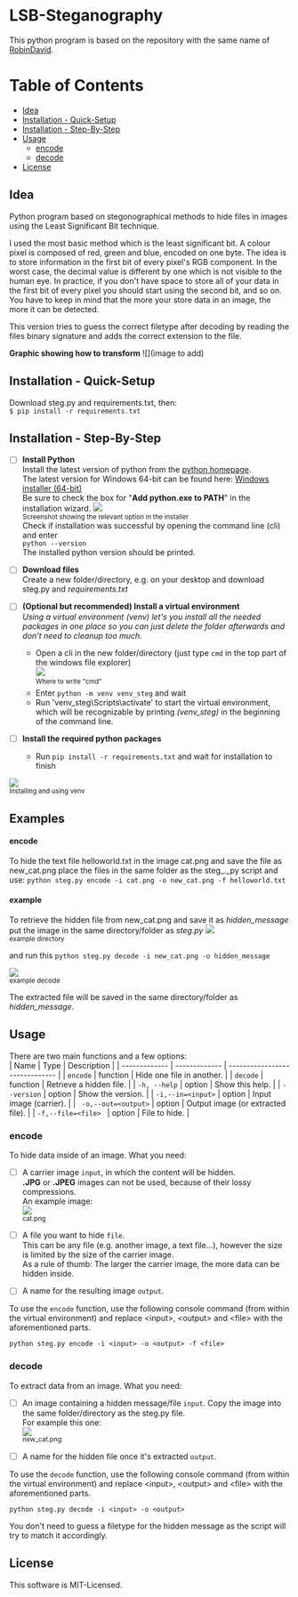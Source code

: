 ﻿# LSB-Steganography
This python program is based on the repository with the same name of [RobinDavid](https://github.com/RobinDavid/LSB-Steganography/blob/master/README.md#lsb-steganography).

# Table of Contents
- [Idea](#idea)
- [Installation - Quick-Setup](#installation---quick-setup)
- [Installation - Step-By-Step](#installation---step-by-step)
- [Usage](#usage)
  * [encode](#encode)
  * [decode](#decode)
- [License](#license)

## Idea
Python program based on stegonographical methods to hide files in images using the Least Significant Bit technique.

I used the most basic method which is the least significant bit. A colour pixel is composed of red, green and blue, encoded on one byte. The idea is to store information in the first bit of every pixel's RGB component. In the worst case, the decimal value is different by one which is not visible to the human eye. In practice, if you don't have space to store all of your data in the first bit of every pixel you should start using the second bit, and so on. You have to keep in mind that the more your store data in an image, the more it can be detected.

This version tries to guess the correct filetype after decoding by reading the files binary signature and adds the correct extension to the file.

**Graphic showing how to transform**
![](image to add)

## Installation - Quick-Setup

Download steg.py and requirements.txt, then:  
`$ pip install -r requirements.txt`


## Installation - Step-By-Step
- [ ] **Install Python**  
Install the latest version of python from the [python homepage](https://www.python.org/downloads/).  
The latest version for Windows 64-bit can be found here: [Windows installer (64-bit)](https://www.python.org/ftp/python/3.13.0/python-3.13.0-amd64.exe)  
Be sure to check the box for "**Add python.exe to PATH**" in the installation wizard.
![](https://github.com/Yeltsa-Kcir/stegano_files/blob/main/md_images/AddToPath.PNG)  
<sup>Screenshot showing the relevant option in the installer</sup>  
Check if installation was successful by opening the command line (cli) and enter  
 `python --version`  
The installed python version should be printed.  
- [ ] **Download files**  
Create a new folder/directory, e.g. on your desktop and download steg.py and _requirements.txt_

- [ ] **(Optional but recommended) Install a virtual environment**  
*Using a virtual environment (venv) let's you install all the needed packages in one place so you can just delete the folder afterwards and don't need to cleanup too much.*
	- Open a cli in the new folder/directory (just type `cmd` in the top part of the windows file explorer)   
![](https://github.com/Yeltsa-Kcir/stegano_files/blob/main/md_images/CmdAtTop.PNG)  
<sup>Where to write "cmd"</sup>  
	- Enter `python -m venv venv_steg` and wait  
	- Run 'venv_steg\Scripts\activate' 
	to start the virtual environment, which will be recognizable by printing _(venv_steg)_ in the beginning of the command line.  
- [ ] **Install the required python packages**  
	-  Run `pip install -r requirements.txt` and wait for installation to finish

![](https://github.com/Yeltsa-Kcir/stegano_files/blob/main/md_images/Venv.PNG)  
<sup>Installing and using venv</sup>  

## Examples

#### encode
To hide the text file helloworld.txt in the image cat.png and save the file as new_cat.png place the files in the same folder as the steg_._py script and use: 
`python steg.py encode -i cat.png -o new_cat.png -f helloworld.txt`  

#### example
To retrieve the hidden file from new_cat.png and save it as _hidden_message_ put the image in the same directory/folder as _steg_._py_
![](https://github.com/Yeltsa-Kcir/stegano_files/blob/main/md_images/directory_view.PNG)  
<sup>example directory</sup> 

and run this
`python steg.py decode -i new_cat.png -o hidden_message`  

![](https://github.com/Yeltsa-Kcir/stegano_files/blob/main/md_images/example_decode.PNG)  
<sup>example decode</sup> 

The extracted file will be saved in the same directory/folder as _hidden_message_.

## Usage

There are two main functions and a few options:  
| Name | Type | Description                    |
| ------------- | ------------- | ------------------------------ |
| `encode`      | function | Hide one file in another.       |
| `decode`   | function | Retrieve a hidden file.       |
| `-h, --help`   | option | Show this help.       |
| `--version`   | option | Show the version.       |
| `-i,--in=<input>`   | option | Input image (carrier).       |
| ` -o,--out=<output>`   | option | Output image (or extracted file).       |
| `-f,--file=<file> `   | option |  File to hide.       |


### encode

To hide data inside of an image. What you need:  
- [ ] A carrier image `input`, in which the content will be hidden.  
      **.JPG** or **.JPEG** images can not be used, because of their lossy compressions.  
      An example image:  
![](https://github.com/Yeltsa-Kcir/stegano_files/blob/main/md_images/cat.png)  
<sup>cat.png</sup>  
- [ ] A file you want to hide `file`.  
      This can be any file (e.g. another image, a text file...), however the size is limited by the size of the carrier image.  
      As a rule of thumb: The larger the carrier image, the more data can be hidden inside.

- [ ] A name for the resulting image `output`.

To use the `encode` function, use the following console command (from within the virtual environment) and replace \<input\>, \<output\> and \<file\> with the aforementioned parts. 

`python steg.py encode -i <input> -o <output> -f <file>`
  

### decode
To extract data from an image. What you need:  
- [ ] An image containing a hidden message/file `input`. Copy the image into the same folder/directory as the steg.py file.   
      For example this one:  
![](https://github.com/Yeltsa-Kcir/stegano_files/blob/main/md_images/new_cat.png)  
<sup>new_cat.png</sup>  


- [ ] A name for the hidden file once it's extracted `output`. 

To use the `decode` function, use the following console command (from within the virtual environment) and replace \<input\>, \<output\> and \<file\> with the aforementioned parts. 

`python steg.py decode -i <input> -o <output>`

You don't need to guess a filetype for the hidden message as the script will try to match it accordingly. 


## License

[](https://github.com/RobinDavid/LSB-Steganography/blob/master/README.md#license)

This software is MIT-Licensed.
